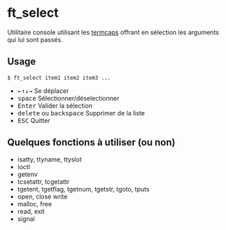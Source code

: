 ft_select
=========

Utilitaire console utilisant les [termcaps][1] offrant en sélection les arguments qui lui sont passés.

[1]: https://www.gnu.org/software/termutils/manual/termcap-1.3/html_mono/termcap.html

Usage
-----

```console
$ ft_select item1 item2 item3 ...
```

- <kbd>&larr;</kbd><kbd>&uarr;</kbd><kbd>&darr;</kbd><kbd>&rarr;</kbd> Se déplacer
- <kbd>space</kbd> Sélectionner/déselectionner
- <kbd>Enter</kbd> Valider la sélection
- <kbd>delete</kbd> ou <kbd>backspace</kbd> Supprimer de la liste
- <kbd>ESC</kbd> Quitter

Quelques fonctions à utiliser (ou non)
--------------------------------------

* isatty, ttyname, ttyslot
* ioctl
* getenv
* tcsetattr, tcgetattr
* tgetent, tgetflag, tgetnum, tgetstr, tgoto, tputs
* open, close write
* malloc, free
* read, exit
* signal
